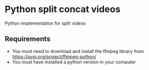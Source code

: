 # Python split concat videos

Python implementation for split videos

## Requirements

- You must need to download and install the ffmpeg library from https://pypi.org/project/ffmpeg-python/
- You must have installed a python version in your computer
